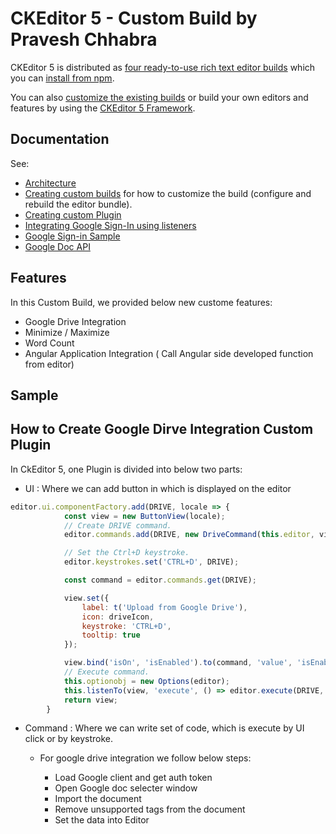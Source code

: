 # CKEditor 5 - Custom Build by Pravesh Chhabra

CKEditor 5 is distributed as [four ready-to-use rich text editor builds](https://ckeditor.com/docs/ckeditor5/latest/builds/guides/overview.html#available-builds) which you can [install from npm](https://ckeditor.com/docs/ckeditor5/latest/builds/guides/integration/installation.html#npm).

You can also [customize the existing builds](https://ckeditor.com/docs/ckeditor5/latest/builds/guides/development/custom-builds.html) or build your own editors and features by using the [CKEditor 5 Framework](https://ckeditor.com/docs/ckeditor5/latest/framework/guides/overview.html).

## Documentation

See:

* [Architecture](https://ckeditor.com/docs/ckeditor5/latest/framework/guides/architecture/intro.html)
* [Creating custom builds](https://ckeditor.com/docs/ckeditor5/latest/builds/guides/development/custom-builds.html) for how to customize the build (configure and rebuild the editor bundle).
* [Creating custom Plugin](https://ckeditor.com/docs/ckeditor5/latest/builds/guides/development/plugins.html)
* [Integrating Google Sign-In using listeners](https://developers.google.com/identity/sign-in/web/listeners)
* [Google Sign-in Sample](https://developers.google.com/api-client-library/javascript/samples/samples)
* [Google Doc API](https://developers.google.com/docs/api/quickstart/js)


## Features
In this Custom Build, we provided below new custome features:
* Google Drive Integration
* Minimize / Maximize
* Word Count
* Angular Application Integration ( Call Angular side developed function from editor)

## Sample 

## How to Create Google Dirve Integration Custom Plugin

In CkEditor 5, one Plugin is divided into below two parts:
* UI : Where we can add button in which is displayed on the editor
```js
editor.ui.componentFactory.add(DRIVE, locale => {
			const view = new ButtonView(locale);
			// Create DRIVE command.
			editor.commands.add(DRIVE, new DriveCommand(this.editor, view));

			// Set the Ctrl+D keystroke.
			editor.keystrokes.set('CTRL+D', DRIVE);

			const command = editor.commands.get(DRIVE);

			view.set({
				label: t('Upload from Google Drive'),
				icon: driveIcon,
				keystroke: 'CTRL+D',
				tooltip: true
			});

			view.bind('isOn', 'isEnabled').to(command, 'value', 'isEnabled');
			// Execute command.
			this.optionobj = new Options(editor);
			this.listenTo(view, 'execute', () => editor.execute(DRIVE, this.optionobj));
			return view;
		}
```
* Command : Where we can write set of code, which is execute by UI click or by keystroke.

	* For google drive integration we follow below steps:
	
		* Load Google client and get auth token
		* Open Google doc selecter window
		* Import the document
		* Remove unsupported tags from the document
		* Set the data into Editor
